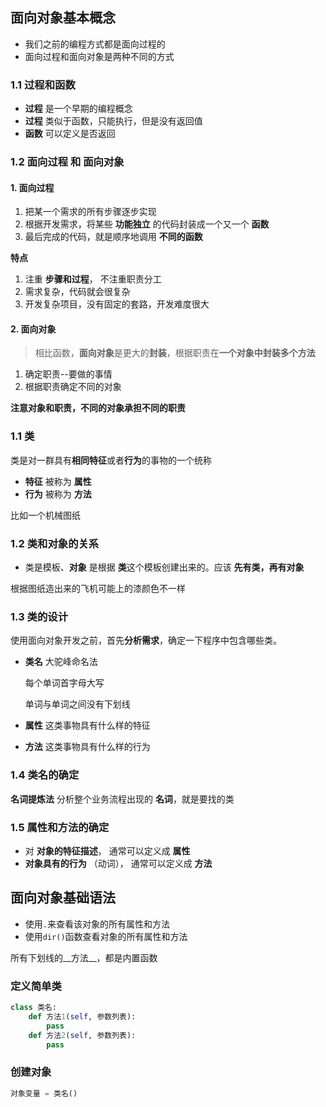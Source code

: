 ## 面向对象基本概念

- 我们之前的编程方式都是面向过程的
- 面向过程和面向对象是两种不同的方式

### 1.1 过程和函数

- **过程** 是一个早期的编程概念
- **过程** 类似于函数，只能执行，但是没有返回值
- **函数** 可以定义是否返回

### 1.2 面向过程 和 面向对象

#### 1. 面向过程

1. 把某一个需求的所有步骤逐步实现
2. 根据开发需求，将某些 **功能独立** 的代码封装成一个又一个 **函数**
3. 最后完成的代码，就是顺序地调用 **不同的函数**

**特点**

1. 注重 **步骤和过程**， 不注重职责分工
2. 需求复杂，代码就会很复杂
3. 开发复杂项目，没有固定的套路，开发难度很大

#### 2. 面向对象

> 相比函数，**面向对象**是更大的**封装**，根据职责在**一个对象中封装多个方法**

1. 确定职责--要做的事情
2. 根据职责确定不同的对象

**注意对象和职责，不同的对象承担不同的职责**



### 1.1 类

类是对一群具有**相同特征**或者**行为**的事物的一个统称

- **特征** 被称为 **属性**
- **行为** 被称为 **方法**

比如一个机械图纸



### 1.2 类和对象的关系

- 类是模板、**对象** 是根据 **类**这个模板创建出来的。应该 **先有类，再有对象**

根据图纸造出来的飞机可能上的漆颜色不一样



### 1.3 类的设计

使用面向对象开发之前，首先**分析需求**，确定一下程序中包含哪些类。

- **类名** 大驼峰命名法

  每个单词首字母大写

  单词与单词之间没有下划线

- **属性** 这类事物具有什么样的特征

- **方法** 这类事物具有什么样的行为 



### 1.4 类名的确定

**名词提炼法** 分析整个业务流程出现的 **名词**，就是要找的类



### 1.5 属性和方法的确定

- 对 **对象的特征描述**， 通常可以定义成 **属性**
- **对象具有的行为** （动词）， 通常可以定义成 **方法**



## 面向对象基础语法

- 使用`.`来查看该对象的所有属性和方法
- 使用`dir()`函数查看对象的所有属性和方法

所有下划线的\_\_方法\_\_，都是内置函数

### 定义简单类

```python
class 类名:
    def 方法1(self, 参数列表):
        pass
    def 方法2(self, 参数列表):
        pass
```

### 创建对象

```python
对象变量 = 类名()
```

